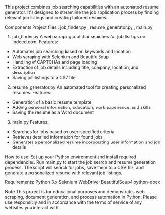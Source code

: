 This project combines job searching capabilities with an automated resume generator. It's designed to streamline the job application process by finding relevant job listings and creating tailored resumes.

Components
Project files : job_finder.py , resume_generator.py  , main.py

1. job_finder.py
A web scraping tool that searches for job listings on Indeed.com.
Features:
- Automated job searching based on keywords and location
- Web scraping with Selenium and BeautifulSoup
- Handling of CAPTCHAs and page loading
- Extraction of job details including title, company, location, and description
- Saving job listings to a CSV file

2. resume_generator.py
An automated tool for creating personalized resumes.
Features:
- Generation of a basic resume template
- Adding personal information, education, work experience, and skills
- Saving the resume as a Word document

3. main.py
Features:
- Searches for jobs based on user-specified criteria
- Retrieves detailed information for found jobs
- Generates a personalized resume incorporating user information and job details

How to use:
Set up your Python environment and install required dependencies.
Run main.py to start the job search and resume generation process.
The script will search for jobs, save them to a CSV file, and generate a personalized resume with relevant job listings.

Requirements:
Python 3.x
Selenium WebDriver
BeautifulSoup4
python-docx

Note
This project is for educational purposes and demonstrates web scraping, document generation, and process automation in Python. 
Please use responsibly and in accordance with the terms of service of any websites you interact with.
